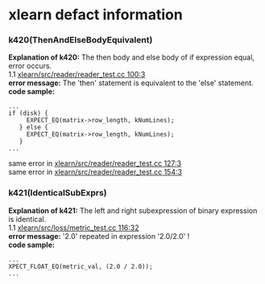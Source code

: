 xlearn defact information
=======================
### k420(ThenAndElseBodyEquivalent)
**Explanation of k420:** The then body and else body of if expression equal, error occurs.<br>
1.1 [xlearn/src/reader/reader_test.cc 100:3](xlearn/src/reader/reader_test.cc#L100)<br>
**error message:** The 'then' statement is equivalent to the 'else' statement.<br>
**code sample:**
```
...
if (disk) {
     EXPECT_EQ(matrix->row_length, kNumLines);
   } else {
     EXPECT_EQ(matrix->row_length, kNumLines);
   }
...
```
same error in [xlearn/src/reader/reader_test.cc 127:3](xlearn/src/reader/reader_test.cc#L127)  <br>
same error in [xlearn/src/reader/reader_test.cc 154:3](xlearn/src/reader/reader_test.cc#L154)<br>
### k421(IdenticalSubExprs)
**Explanation of k421:** The left and right subexpression of binary expression is identical.<br>
1.1 [xlearn/src/loss/metric_test.cc 116:32](xlearn/src/loss/metric_test.cc#L116) <br>
**error message:** '2.0' repeated in expression '2.0/2.0' !<br>
**code sample:**
```
...
XPECT_FLOAT_EQ(metric_val, (2.0 / 2.0));
...
```
